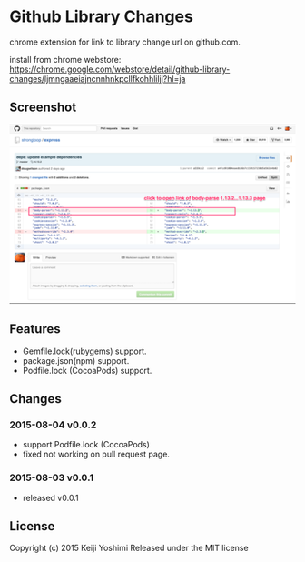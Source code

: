 Github Library Changes
==========================

chrome extension for link to library change url on github.com.

install from chrome webstore: https://chrome.google.com/webstore/detail/github-library-changes/ljmngaaeiajncnnhnkpcllfkohhliljj?hl=ja

## Screenshot

![Screenshot](screenshot.png)

## Features

 * Gemfile.lock(rubygems) support.
 * package.json(npm) support.
 * Podfile.lock (CocoaPods) support.

## Changes

### 2015-08-04 v0.0.2
  * support Podfile.lock (CocoaPods)
  * fixed not working on pull request page.

### 2015-08-03 v0.0.1
  * released v0.0.1

## License

Copyright (c) 2015 Keiji Yoshimi
Released under the MIT license

